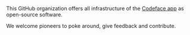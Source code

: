 This GitHub organization offers all infrastructure of the [Codeface app](https://codeface.io) as open-source software.

We welcome pioneers to poke around, give feedback and contribute.
